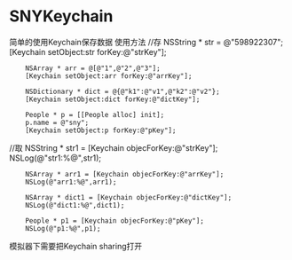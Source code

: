 # SNYKeychain

简单的使用Keychain保存数据
使用方法
//存
        NSString * str = @"598922307";
        [Keychain setObject:str forKey:@"strKey"];

        NSArray * arr = @[@"1",@"2",@"3"];
        [Keychain setObject:arr forKey:@"arrKey"];

        NSDictionary * dict = @{@"k1":@"v1",@"k2":@"v2"};
        [Keychain setObject:dict forKey:@"dictKey"];

        People * p = [[People alloc] init];
        p.name = @"sny";
        [Keychain setObject:p forKey:@"pKey"];

//取
        NSString * str1 = [Keychain objecForKey:@"strKey"];
        NSLog(@"str1:%@",str1);

        NSArray * arr1 = [Keychain objecForKey:@"arrKey"];
        NSLog(@"arr1:%@",arr1);

        NSArray * dict1 = [Keychain objecForKey:@"dictKey"];
        NSLog(@"dict1:%@",dict1);

        People * p1 = [Keychain objecForKey:@"pKey"];
        NSLog(@"p1:%@",p1);

模拟器下需要把Keychain sharing打开
